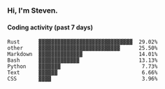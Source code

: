 ### Hi, I'm Steven.

#### Coding activity (past 7 days)
```
Rust      ▓▓▓▓▓▓▓▓▓▓▓▓▓▓▓▓▓▓▓▓▓▓▓▓▓▓▓▓▓▓  29.02%
other     ▓▓▓▓▓▓▓▓▓▓▓▓▓▓▓▓▓▓▓▓▓▓▓▓▓▓      25.50%
Markdown  ▓▓▓▓▓▓▓▓▓▓▓▓▓▓                  14.01%
Bash      ▓▓▓▓▓▓▓▓▓▓▓▓▓                   13.13%
Python    ▓▓▓▓▓▓▓                          7.73%
Text      ▓▓▓▓▓▓                           6.66%
CSS       ▓▓▓▓                             3.96%
```

